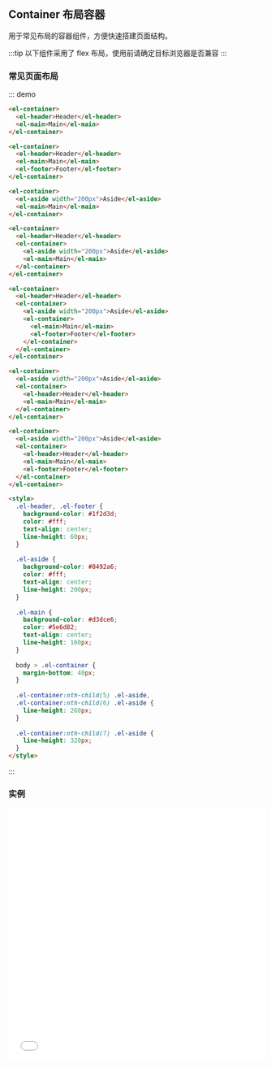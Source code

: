 <style>
  .el-header, .el-footer {
    background-color: #1f2d3d;
    color: #fff;
    text-align: center;
    line-height: 60px;
  }
  
  .el-aside {
    background-color: #8492a6;
    color: #fff;
    text-align: center;
    line-height: 200px;
  }
  
  .el-main {
    background-color: #d3dce6;
    color: #5e6d82;
    text-align: center;
    line-height: 160px;
  }
  
  .demo-container > .source > .el-container {
    margin-bottom: 40px;
  }

  .demo-container > .source > .el-container:nth-child(5) .el-aside,
  .demo-container > .source > .el-container:nth-child(6) .el-aside {
    line-height: 260px;
  }

  .demo-container > .source > .el-container:nth-child(7) .el-aside {
    line-height: 320px;
  }
</style>
## Container 布局容器
用于常见布局的容器组件，方便快速搭建页面结构。

:::tip
以下组件采用了 flex 布局，使用前请确定目标浏览器是否兼容
:::

### 常见页面布局

::: demo
```html
<el-container>
  <el-header>Header</el-header>
  <el-main>Main</el-main>
</el-container>

<el-container>
  <el-header>Header</el-header>
  <el-main>Main</el-main>
  <el-footer>Footer</el-footer>
</el-container>

<el-container>
  <el-aside width="200px">Aside</el-aside>
  <el-main>Main</el-main>
</el-container>

<el-container>
  <el-header>Header</el-header>
  <el-container>
    <el-aside width="200px">Aside</el-aside>
    <el-main>Main</el-main>
  </el-container>
</el-container>

<el-container>
  <el-header>Header</el-header>
  <el-container>
    <el-aside width="200px">Aside</el-aside>
    <el-container>
      <el-main>Main</el-main>
      <el-footer>Footer</el-footer>
    </el-container>
  </el-container>
</el-container>

<el-container>
  <el-aside width="200px">Aside</el-aside>
  <el-container>
    <el-header>Header</el-header>
    <el-main>Main</el-main>
  </el-container>
</el-container>

<el-container>
  <el-aside width="200px">Aside</el-aside>
  <el-container>
    <el-header>Header</el-header>
    <el-main>Main</el-main>
    <el-footer>Footer</el-footer>
  </el-container>
</el-container>

<style>
  .el-header, .el-footer {
    background-color: #1f2d3d;
    color: #fff;
    text-align: center;
    line-height: 60px;
  }
  
  .el-aside {
    background-color: #8492a6;
    color: #fff;
    text-align: center;
    line-height: 200px;
  }
  
  .el-main {
    background-color: #d3dce6;
    color: #5e6d82;
    text-align: center;
    line-height: 160px;
  }
  
  body > .el-container {
    margin-bottom: 40px;
  }
  
  .el-container:nth-child(5) .el-aside,
  .el-container:nth-child(6) .el-aside {
    line-height: 260px;
  }
  
  .el-container:nth-child(7) .el-aside {
    line-height: 320px;
  }
</style>
```
:::

### 实例

<iframe width="100%" height="500" src="//jsfiddle.net/p7p4tdya/1/embedded/" allowfullscreen="allowfullscreen" frameborder="0"></iframe>
